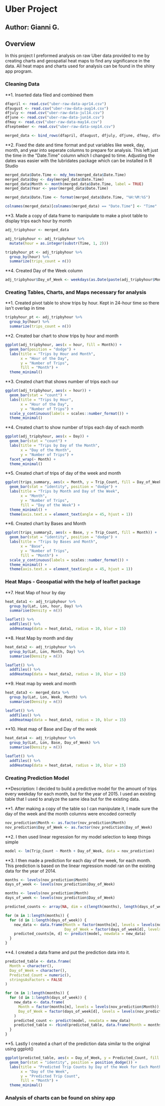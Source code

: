 # Uber Project
## Author: Gianni G.
## Overview
  In this project I preformed analysis on raw Uber data provided to me by creating charts and geospatial heat maps to find any significance in the data. All heat maps and charts used for analysis can be found in the shiny app program.

### Cleaning Data

**1. Inserted data filed and combined them

```r
dfapril <- read.csv("uber-raw-data-apr14.csv")
dfaugust <- read.csv("uber-raw-data-aug14.csv")
dfjuly <- read.csv("uber-raw-data-jul14.csv")
dfjune <- read.csv("uber-raw-data-jun14.csv")
dfmay <- read.csv("uber-raw-data-may14.csv")
dfseptember <- read.csv("uber-raw-data-sep14.csv")

merged_data <- bind_rows(dfapril, dfaugust, dfjuly, dfjune, dfmay, dfseptember)
```
**2. Fixed the date and time format and put variables like week, day, month, and year into seperate columns to prepare for analysis. This left just the time in the "Date.Time" column which I changed to time. Adjusting the dates was easier with the lubridates package which can be installed in R Studio

```r
merged_data$Date.Time <- mdy_hms(merged_data$Date.Time)
merged_data$Day <- day(merged_data$Date.Time)
merged_data$Month <- month(merged_data$Date.Time, label = TRUE)
merged_data$Year <- year(merged_data$Date.Time)

merged_data$Date.Time <- format(merged_data$Date.Time, "%H:%M:%S")

colnames(merged_data)[colnames(merged_data) == "Date.Time"] <- "Time"
```
**3. Made a copy of data frame to manipulate to make a pivot table to display trips each hour by month

```r
adj_tripbyhour <- merged_data

adj_tripbyhour <- adj_tripbyhour %>%
  mutate(hour = as.integer(substr(Time, 1, 2)))

tripbyhour_pt <- adj_tripbyhour %>%
  group_by(hour) %>%
  summarize(trips_count = n())
```
**4. Created Day of the Week column

```r
adj_tripbyhour$Day_of_Week <- weekdays(as.Date(paste(adj_tripbyhour$Month, adj_tripbyhour$Day), format = "%B %d"))
```

### Creating Tables, Charts, and Maps necessary for analysis

**1. Created pivot table to show trips by hour. Kept in 24-hour time so there isn't overlap in time
```r
tripbyhour_pt <- adj_tripbyhour %>%
  group_by(hour) %>%
  summarize(trips_count = n())
```

**2. Created bar chart to show trips by hour and month
```r
ggplot(adj_tripbyhour, aes(x = hour, fill = Month)) +
  geom_bar(position = "dodge") +
  labs(title = "Trips by Hour and Month",
       x = "Hour of the Day",
       y = "Number of Trips",
       fill = "Month") +
  theme_minimal()
```

**3. Created chart that shows number of trips each our
```r
ggplot(adj_tripbyhour, aes(x = hour)) +
  geom_bar(stat = "count") +
  labs(title = "Trips by Hour",
       x = "Hour of the Day",
       y = "Number of Trips") +
  scale_y_continuous(labels = scales::number_format()) + 
  theme_minimal()
```

**4. Created chart to show number of trips each day of each month
```r
ggplot(adj_tripbyhour, aes(x = Day)) +
  geom_bar(stat = "count") +
  labs(title = "Trips by Day of the Month",
       x = "Day of the Month",
       y = "Number of Trips") +
  facet_wrap(~ Month) +
  theme_minimal()
```

**5. Created chart of trips of day of the week and month
```r
ggplot(trips_summary, aes(x = Month, y = Trip_Count, fill = Day_of_Week)) +
  geom_bar(stat = "identity", position = "dodge") +
  labs(title = "Trips by Month and Day of the Week",
       x = "Month",
       y = "Number of Trips",
       fill = "Day of the Week") +
  theme_minimal() +
  theme(axis.text.x = element_text(angle = 45, hjust = 1))
```

**6. Created chart by Bases and Month
```r
ggplot(trips_summary2, aes(x = Base, y = Trip_Count, fill = Month)) +
  geom_bar(stat = "identity", position = "dodge") +
  labs(title = "Trips by Bases and Month",
       x = "Base",
       y = "Number of Trips",
       fill = "Month") +
  scale_y_continuous(labels = scales::number_format()) + 
  theme_minimal() +
  theme(axis.text.x = element_text(angle = 45, hjust = 1))
```
### Heat Maps - Geospatial with the help of leaflet package
**7. Heat Map of hour by day
```r
heat_data1 <- adj_tripbyhour %>%
  group_by(Lat, Lon, hour, Day) %>%
  summarise(Density = n())

leaflet() %>%
  addTiles() %>%
  addHeatmap(data = heat_data1, radius = 10, blur = 15)
```

**8. Heat Map by month and day
```r
heat_data2 <- adj_tripbyhour %>%
  group_by(Lat, Lon, Month, Day) %>%
  summarise(Density = n())

leaflet() %>%
  addTiles() %>%
  addHeatmap(data = heat_data2, radius = 10, blur = 15)
```

**9. Heat map by week and month
```r
heat_data3 <- merged_data %>%
  group_by(Lat, Lon, Week, Month) %>%
  summarise(Density = n())

leaflet() %>%
  addTiles() %>%
  addHeatmap(data = heat_data3, radius = 10, blur = 15)
```

**10. Heat map of Base and Day of the week
```r
heat_data4 <- adj_tripbyhour %>%
  group_by(Lat, Lon, Base, Day_of_Week) %>%
  summarise(Density = n())

leaflet() %>%
  addTiles() %>%
  addHeatmap(data = heat_data4, radius = 10, blur = 15)
```
### Creating Prediction Model
**Description: I decided to build a predictive model for the amount of trips every weekday for each month, but for the year of 2015. I used an existing table that I used to analyze the same idea but for the existing data.

**1. After making a copy of the table so I can manipulate it, I made sure the day of the week and the month columns were encoded correctly
```r
nov_prediction$Month <- as.factor(nov_prediction$Month)
nov_prediction$Day_of_Week <- as.factor(nov_prediction$Day_of_Week)
```

**2. I then used linear regression for my model selection to keep things simple
```r
model <- lm(Trip_Count ~ Month + Day_of_Week, data = nov_prediction)
```

**3. I then made a prediction for each day of the week, for each month. This prediction is based on the linear regression model ran on the existing data for the year of 2014.
```r
months <- levels(nov_prediction$Month)
days_of_week <- levels(nov_prediction$Day_of_Week)

months <- levels(nov_prediction$Month)
days_of_week <- levels(nov_prediction$Day_of_Week)

predicted_counts <- array(NA, dim = c(length(months), length(days_of_week)))

for (m in 1:length(months)) {
  for (d in 1:length(days_of_week)) {
    new_data <- data.frame(Month = factor(months[m], levels = levels(nov_prediction$Month)),
                           Day_of_Week = factor(days_of_week[d], levels = levels(nov_prediction$Day_of_Week)))
    predicted_counts[m, d] <- predict(model, newdata = new_data)
  }
}
```

**4. I created a data frame and put the prediction data into it.
```r
predicted_table <- data.frame(
  Month = character(), 
  Day_of_Week = character(),  
  Predicted_Count = numeric(),  
  stringsAsFactors = FALSE  
)

for (m in 1:length(months)) {
  for (d in 1:length(days_of_week)) {
    new_data <- data.frame(
      Month = factor(months[m], levels = levels(nov_prediction$Month)),
      Day_of_Week = factor(days_of_week[d], levels = levels(nov_prediction$Day_of_Week))
    )
    predicted_count <- predict(model, newdata = new_data)
    predicted_table <- rbind(predicted_table, data.frame(Month = months[m], Day_of_Week = days_of_week[d], Predicted_Count = predicted_count))
  }
}
```

**5. Lastly I created a chart of the prediction data similar to the original using ggplot()
```r
ggplot(predicted_table, aes(x = Day_of_Week, y = Predicted_Count, fill = Month)) +
  geom_bar(stat = "identity", position = position_dodge()) +
  labs(title = "Predicted Trip Counts by Day of the Week for Each Month for the Next Year",
       x = "Day of the Week",
       y = "Predicted Trip Count",
       fill = "Month") +
  theme_minimal()
```

### Analysis of charts can be found on shiny app



